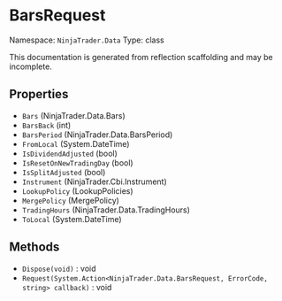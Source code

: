 # BarsRequest

Namespace: `NinjaTrader.Data`
Type: class

This documentation is generated from reflection scaffolding and may be incomplete.

## Properties
- `Bars` (NinjaTrader.Data.Bars)
- `BarsBack` (int)
- `BarsPeriod` (NinjaTrader.Data.BarsPeriod)
- `FromLocal` (System.DateTime)
- `IsDividendAdjusted` (bool)
- `IsResetOnNewTradingDay` (bool)
- `IsSplitAdjusted` (bool)
- `Instrument` (NinjaTrader.Cbi.Instrument)
- `LookupPolicy` (LookupPolicies)
- `MergePolicy` (MergePolicy)
- `TradingHours` (NinjaTrader.Data.TradingHours)
- `ToLocal` (System.DateTime)

## Methods
- `Dispose(void)` : void
- `Request(System.Action<NinjaTrader.Data.BarsRequest, ErrorCode, string> callback)` : void
